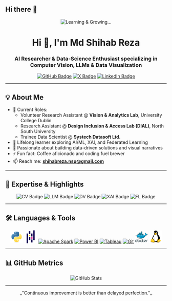 ## Hi there 👋

<!-- GIF Header -->
<p align="center">
  <img src="https://media.giphy.com/media/3og0IPxMM0erATueVW/giphy.gif" alt="Learning & Growing..." width="200"/>
</p>

<h1 align="center">Hi 👋, I'm <strong>Md Shihab Reza</strong></h1>
<h3 align="center">AI Researcher & Data-Science Enthusiast specializing in Computer Vision, LLMs & Data Visualization</h3>

<p align="center">
  <a href="https://github.com/shihabreza" target="_blank"><img src="https://img.shields.io/badge/GitHub-Profile-lightgrey?style=for-the-badge&logo=github" alt="GitHub Badge"/></a>
  <a href="https://x.com/shihabReza3" target="_blank"><img src="https://img.shields.io/badge/X-@shihabReza3-1DA1F2?style=for-the-badge&logo=twitter" alt="X Badge"/></a>
  <a href="https://www.linkedin.com/in/shihabrezaadit/" target="_blank"><img src="https://img.shields.io/badge/LinkedIn-Md%20Shihab%20Reza-0077B5?style=for-the-badge&logo=linkedin" alt="LinkedIn Badge"/></a>
</p>

---

## 💡 About Me

- 🔭 Current Roles:
  - Volunteer Research Assistant @ **Vision & Analytics Lab**, University College Dublin
  - Research Assistant @ **Design Inclusion & Access Lab (DIAL)**, North South University
  - Trainee Data Scientist @ **Systech Datasoft Ltd.**
- 🌱 Lifelong learner exploring AI/ML, XAI, and Federated Learning
- 💬 Passionate about building data-driven solutions and visual narratives
- ⚡ Fun fact: Coffee aficionado and coding fuel brewer
- 📫 Reach me: **shihabreza.nsu@gmail.com**

---

## 💼 Expertise & Highlights

<p align="center">
  <img src="https://img.shields.io/badge/Computer_Vision-✔️-brightgreen?style=flat-square" alt="CV Badge"/>
  <img src="https://img.shields.io/badge/LLMs-✔️-brightgreen?style=flat-square" alt="LLM Badge"/>
  <img src="https://img.shields.io/badge/Data_Visualization-✔️-brightgreen?style=flat-square" alt="DV Badge"/>
  <img src="https://img.shields.io/badge/XAI-✔️-brightgreen?style=flat-square" alt="XAI Badge"/>
  <img src="https://img.shields.io/badge/Federated_Learning-✔️-brightgreen?style=flat-square" alt="FL Badge"/>
</p>

---

## 🛠️ Languages & Tools

<p align="center">
  <a href="https://www.python.org" target="_blank"><img src="https://raw.githubusercontent.com/devicons/devicon/master/icons/python/python-original.svg" alt="Python" width="40"/></a>
  <a href="https://pandas.pydata.org" target="_blank"><img src="https://raw.githubusercontent.com/devicons/devicon/master/icons/pandas/pandas-original.svg" alt="Pandas" width="40"/></a>
  <a href="https://spark.apache.org" target="_blank"><img src="https://www.vectorlogo.zone/logos/apache_spark/apache_spark-icon.svg" alt="Apache Spark" width="40"/></a>
  <a href="https://powerbi.microsoft.com" target="_blank"><img src="https://www.vectorlogo.zone/logos/microsoft_powerbi/microsoft_powerbi-icon.svg" alt="Power BI" width="40"/></a>
  <a href="https://www.tableau.com" target="_blank"><img src="https://www.vectorlogo.zone/logos/tableau/tableau-icon.svg" alt="Tableau" width="40"/></a>
  <a href="https://git-scm.com" target="_blank"><img src="https://www.vectorlogo.zone/logos/git-scm/git-scm-icon.svg" alt="Git" width="40"/></a>
  <a href="https://www.docker.com" target="_blank"><img src="https://raw.githubusercontent.com/devicons/devicon/master/icons/docker/docker-original-wordmark.svg" alt="Docker" width="40"/></a>
  <a href="https://www.linux.org" target="_blank"><img src="https://raw.githubusercontent.com/devicons/devicon/master/icons/linux/linux-original.svg" alt="Linux" width="40"/></a>
</p>

---

## 📊 GitHub Metrics

<p align="center">
  <img src="https://github-readme-stats.vercel.app/api?username=shihabreza&show_icons=true&theme=radical&count_private=true" alt="GitHub Stats" height="160"/>
</p>

---

<p align="center">_"Continuous improvement is better than delayed perfection."_</p>
